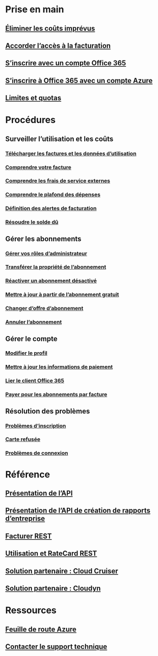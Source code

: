 

# Prise en main


## [Éliminer les coûts imprévus](billing-getting-started.md)


## [Accorder l’accès à la facturation](billing-manage-access.md)


## [S’inscrire avec un compte Office 365](billing-use-existing-office-365-account-azure-subscription.md)


## [S’inscrire à Office 365 avec un compte Azure](billing-use-existing-azure-account-for-office-365-subscription.md)


## [Limites et quotas](../azure-subscription-service-limits.md?toc=/azure/billing/TOC.json)



# Procédures


## Surveiller l’utilisation et les coûts


### [Télécharger les factures et les données d’utilisation](billing-download-azure-invoice-daily-usage-date.md)


### [Comprendre votre facture](billing-understand-your-bill.md)


### [Comprendre les frais de service externes](billing-understand-your-azure-marketplace-charges.md)


### [Comprendre le plafond des dépenses](billing-spending-limit.md)


### [Définition des alertes de facturation](billing-set-up-alerts.md)


### [Résoudre le solde dû](billing-azure-subscription-past-due-balance.md)



## Gérer les abonnements


### [Gérer vos rôles d’administrateur](billing-add-change-azure-subscription-administrator.md)


### [Transférer la propriété de l’abonnement](billing-subscription-transfer.md)


### [Réactiver un abonnement désactivé](billing-subscription-become-disable.md)


### [Mettre à jour à partir de l’abonnement gratuit](billing-upgrade-azure-subscription.md)


### [Changer d’offre d’abonnement](billing-how-to-switch-azure-offer.md)


### [Annuler l’abonnement](billing-how-to-cancel-azure-subscription.md)


## Gérer le compte


### [Modifier le profil](billing-how-to-change-azure-account-profile.md)


### [Mettre à jour les informations de paiement](billing-how-to-change-credit-card.md)


### [Lier le client Office 365](billing-add-office-365-tenant-to-azure-subscription.md)


### [Payer pour les abonnements par facture](billing-how-to-pay-by-invoice.md)


## Résolution des problèmes


### [Problèmes d’inscription](billing-troubleshoot-azure-sign-up-issues.md)


### [Carte refusée](billing-credit-card-fails-during-azure-sign-up.md)


### [Problèmes de connexion](billing-cannot-login-subscription.md)



# Référence


## [Présentation de l’API](billing-usage-rate-card-overview.md)


## [Présentation de l’API de création de rapports d’entreprise](billing-enterprise-api.md)


## [Facturer REST](/rest/api/billing)


## [Utilisation et RateCard REST](https://msdn.microsoft.com/library/azure/1ea5b323-54bb-423d-916f-190de96c6a3c)


## [Solution partenaire : Cloud Cruiser](billing-usage-rate-card-partner-solution-cloudcruiser.md)


## [Solution partenaire : Cloudyn](billing-usage-rate-card-partner-solution-cloudyn.md)



# Ressources


## [Feuille de route Azure](https://azure.microsoft.com/roadmap/)


## [Contacter le support technique](../azure-supportability/how-to-create-azure-support-request.md)
